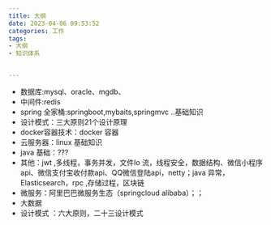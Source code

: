 ```yaml
---
title: 大纲
date: 2023-04-06 09:53:52
categories: 工作
tags: 
- 大纲
- 知识体系


---
```

- 数据库:mysql、oracle、mgdb、
- 中间件:redis
- spring 全家桶:springboot,mybaits,springmvc  ..基础知识
- 设计模式：三大原则21个设计原理
- docker容器技术：docker 容器 
- 云服务器：linux 基础知识 
- java 基础：???
- 其他：jwt ,多线程，事务并发，文件Io 流，线程安全，数据结构、微信小程序api、微信支付宝收付款api、QQ微信登陆api，netty；java 异常，Elasticsearch，rpc ,存储过程，区块链
- 微服务：阿里巴巴微服务生态（springcloud alibaba）；；
- 大数据 
- 设计模式 ：六大原则，二十三设计模式
